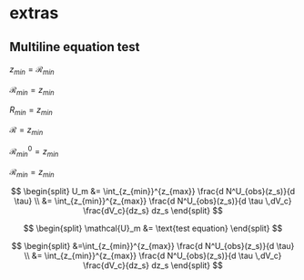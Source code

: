 # extras

## Multiline equation test

$z_{min} = \mathcal{R}_{min}$

$\mathcal{R}_{min} = z_{min}$

$R_{min} = z_{min}$

$\mathcal{R} = z_{min}$

$\mathcal{R}^0_{min} = z_{min}$

$\mathcal{R}^{}_{min} = z_{min}$

$$ \begin{split} 
U_m &= \int_{z_{min}}^{z_{max}} \frac{d N^U_{obs}(z_s)}{d \tau} \\
&= \int_{z_{min}}^{z_{max}} \frac{d N^U_{obs}(z_s)}{d \tau \,dV_c} \frac{dV_c}{dz_s} dz_s 
\end{split} $$  

$$ \begin{split} 
\mathcal{U}_m &= \text{test equation}
\end{split} $$  

$$ \begin{split} 
&=\int_{z_{min}}^{z_{max}} \frac{d N^U_{obs}(z_s)}{d \tau} \\
&= \int_{z_{min}}^{z_{max}} \frac{d N^U_{obs}(z_s)}{d \tau \,dV_c} \frac{dV_c}{dz_s} dz_s 
\end{split} $$  



